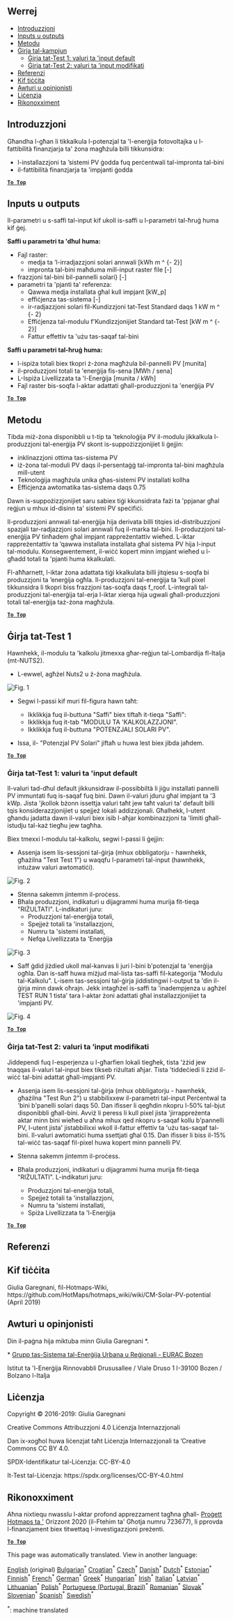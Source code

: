 <h2> Werrej </h2><ul><li> <a href="#introduction">Introduzzjoni</a> </li><li> <a href="#inputs-and-outputs">Inputs u outputs</a> </li><li> <a href="#method">Metodu</a> </li><li> <a href="#sample-run">Ġirja tal-kampjun</a> <ul><li> <a href="#test-run-1-default-input-values">Ġirja tat-Test 1: valuri ta &#39;input default</a> </li><li> <a href="#test-run-2-modified-input-values">Ġirja tat-Test 2: valuri ta ’input modifikati</a> </li></ul></li><li> <a href="#references">Referenzi</a> </li><li> <a href="#how-to-cite">Kif tiċċita</a> </li><li> <a href="#authors-and-reviewers">Awturi u opinjonisti</a> </li><li> <a href="#license">Liċenzja</a> </li><li> <a href="#acknowledgement">Rikonoxximent</a> </li></ul><h2> Introduzzjoni </h2><p> Għandha l-għan li tikkalkula l-potenzjal ta &#39;l-enerġija fotovoltajka u l-fattibilità finanzjarja ta&#39; żona magħżula billi tikkunsidra: </p><ul><li> l-installazzjoni ta ’sistemi PV ġodda fuq perċentwali tal-impronta tal-bini </li><li> il-fattibilità finanzjarja ta &#39;impjanti ġodda </li></ul><p><ins> <code><strong><a href="#table-of-contents">To Top</a></strong></code> </ins> </p><h2> Inputs u outputs </h2><p> Il-parametri u s-saffi tal-input kif ukoll is-saffi u l-parametri tal-ħruġ huma kif ġej. </p><p> <strong>Saffi u parametri ta &#39;dħul huma:</strong> </p><ul><li> Fajl raster: <ul><li> medja ta ’l-irradjazzjoni solari annwali [kWh m ^ {- 2}] </li><li> impronta tal-bini maħduma mill-input raster file [-] </li></ul></li><li> frazzjoni tal-bini bil-pannelli solari} [-] </li><li> parametri ta &#39;pjanti ta&#39; referenza: <ul><li> Qawwa medja installata għal kull impjant [kW_p] </li><li> effiċjenza tas-sistema [-] </li><li> ir-radjazzjoni solari fil-Kundizzjoni tat-Test Standard daqs 1 kW m ^ {- 2} </li><li> Effiċjenza tal-modulu f&#39;Kundizzjonijiet Standard tat-Test [kW m ^ {- 2}] </li><li> Fattur effettiv ta &#39;użu tas-saqaf tal-bini </li></ul></li></ul><p> <strong>Saffi u parametri tal-ħruġ huma:</strong> </p><ul><li> l-ispiża totali biex tkopri ż-żona magħżula bil-pannelli PV [munita] </li><li> il-produzzjoni totali ta &#39;enerġija fis-sena [MWh / sena] </li><li> L-Ispiża Livellizzata ta &#39;l-Enerġija [munita / kWh] </li><li> Fajl raster bis-soqfa l-aktar adattati għall-produzzjoni ta &#39;enerġija PV </li></ul><p><ins> <code><strong><a href="#table-of-contents">To Top</a></strong></code> </ins> </p><h2> Metodu </h2><p> Tibda miż-żona disponibbli u t-tip ta ’teknoloġija PV il-modulu jikkalkula l-produzzjoni tal-enerġija PV skont is-suppożizzjonijiet li ġejjin: </p><ul><li> inklinazzjoni ottima tas-sistema PV </li><li> iż-żona tal-moduli PV daqs il-persentaġġ tal-impronta tal-bini magħżula mill-utent </li><li> Teknoloġija magħżula unika għas-sistemi PV installati kollha </li><li> Effiċjenza awtomatika tas-sistema daqs 0.75 </li></ul><p> Dawn is-suppożizzjonijiet saru sabiex tiġi kkunsidrata fażi ta &#39;ppjanar għal reġjun u mhux id-disinn ta&#39; sistemi PV speċifiċi. </p><p> Il-produzzjoni annwali tal-enerġija hija derivata billi titqies id-distribuzzjoni spazjali tar-radjazzjoni solari annwali fuq il-marka tal-bini. Il-produzzjoni tal-enerġija PV tinħadem għal impjant rappreżentattiv wieħed. L-iktar rappreżentattiv ta ’qawwa installata installata għal sistema PV hija l-input tal-modulu. Konsegwentement, il-wiċċ kopert minn impjant wieħed u l-għadd totali ta &#39;pjanti huma kkalkulati. </p><p> Fl-aħħarnett, l-iktar żona adattata tiġi kkalkulata billi jitqiesu s-soqfa bi produzzjoni ta ’enerġija ogħla. Il-produzzjoni tal-enerġija ta &#39;kull pixel tikkunsidra li tkopri biss frazzjoni tas-soqfa daqs f_roof. L-integrali tal-produzzjoni tal-enerġija tal-erja l-iktar xierqa hija ugwali għall-produzzjoni totali tal-enerġija taż-żona magħżula. </p><p><ins> <code><strong><a href="#table-of-contents">To Top</a></strong></code> </ins> </p><h2> Ġirja tat-Test 1 </h2><p> Hawnhekk, il-modulu ta &#39;kalkolu jitmexxa għar-reġjun tal-Lombardija fl-Italja (mt-NUTS2). </p><ul><li> L-ewwel, agħżel Nuts2 u ż-żona magħżula. </li></ul><p><img alt="Fig. 1" src="https://github.com/HotMaps/hotmaps_wiki/blob/master/Images/cm_solar_PV/default_values_01.png" title="Agħżel reġjun"/></p><ul><li><p> Segwi l-passi kif muri fil-figura hawn taħt: </p><ul><li> Ikklikkja fuq il-buttuna &quot;Saffi&quot; biex tiftaħ it-tieqa &quot;Saffi&quot;: </li><li> Ikklikkja fuq it-tab &quot;MODULU TA &#39;KALKOLAZZJONI&quot;. </li><li> Ikklikkja fuq il-buttuna &quot;POTENZJALI SOLARI PV&quot;. </li></ul></li><li><p> Issa, il- &quot;Potenzjal PV Solari&quot; jiftaħ u huwa lest biex jibda jaħdem. </p></li></ul><p><ins> <code><strong><a href="#table-of-contents">To Top</a></strong></code> </ins> </p><h3> Ġirja tat-Test 1: valuri ta &#39;input default </h3><p> Il-valuri tad-dħul default jikkunsidraw il-possibbiltà li jiġu installati pannelli PV immuntati fuq is-saqaf fuq bini. Dawn il-valuri jduru għal impjant ta &#39;3 kWp. Jista &#39;jkollok bżonn issettja valuri taħt jew taħt valuri ta&#39; default billi tqis konsiderazzjonijiet u spejjeż lokali addizzjonali. Għalhekk, l-utent għandu jadatta dawn il-valuri biex isib l-aħjar kombinazzjoni ta &#39;limiti għall-istudju tal-każ tiegħu jew tagħha. </p><p> Biex tmexxi l-modulu tal-kalkolu, segwi l-passi li ġejjin: </p><ul><li> Assenja isem lis-sessjoni tal-ġirja (mhux obbligatorju - hawnhekk, għażilna &quot;Test Test 1&quot;) u waqqfu l-parametri tal-input (hawnhekk, intużaw valuri awtomatiċi). </li></ul><p><img alt="Fig. 2" src="https://github.com/HotMaps/hotmaps_wiki/blob/master/Images/cm_solar_PV/default_values_02.png" title="Ġirja tat-test 1 bil-valuri awtomatiċi"/></p><ul><li> Stenna sakemm jintemm il-proċess. </li><li> Bħala produzzjoni, indikaturi u dijagrammi huma murija fit-tieqa &quot;RIŻULTATI&quot;. L-indikaturi juru: <ul><li> Produzzjoni tal-enerġija totali, </li><li> Spejjeż totali ta &#39;installazzjoni, </li><li> Numru ta &#39;sistemi installati, </li><li> Nefqa Livellizzata ta &#39;Enerġija </li></ul></li></ul><p><img alt="Fig. 3" src="https://github.com/HotMaps/hotmaps_wiki/blob/master/Images/cm_solar_PV/default_values_03.png" title="Ġirja tat-test 1 tab Indikaturi"/></p><ul><li> Saff ġdid jiżdied ukoll mal-kanvas li juri l-bini b&#39;potenzjal ta &#39;enerġija ogħla. Dan is-saff huwa miżjud mal-lista tas-saffi fil-kategorija &quot;Modulu tal-Kalkolu&quot;. L-isem tas-sessjoni tal-ġirja jiddistingwi l-output ta &#39;din il-ġirja minn dawk oħrajn. Jekk intagħżel is-saffi ta &#39;inadempjenza u agħżel TEST RUN 1 tista&#39; tara l-aktar żoni adattati għal installazzjonijiet ta &#39;impjanti PV. </li></ul><p><img alt="Fig. 4" src="https://github.com/HotMaps/hotmaps_wiki/blob/master/Images/cm_solar_PV/default_values_03.png" title="Ġirja tat-test 1 Modulu tal-kalkolu tal-KREJK"/></p><p><ins> <code><strong><a href="#table-of-contents">To Top</a></strong></code> </ins> </p><h3> Ġirja tat-Test 2: valuri ta ’input modifikati </h3><p> Jiddependi fuq l-esperjenza u l-għarfien lokali tiegħek, tista &#39;żżid jew tnaqqas il-valuri tal-input biex tikseb riżultati aħjar. Tista &#39;tiddeċiedi li żżid il-wiċċ tal-bini adattat għall-impjanti PV. </p><ul><li><p> Assenja isem lis-sessjoni tal-ġirja (mhux obbligatorju - hawnhekk, għażilna &quot;Test Run 2&quot;) u stabbilixxew il-parametri tal-input Perċentwal ta &#39;bini b&#39;panelli solari daqs 50. Dan ifisser li qegħdin nkopru l-50% tal-bjut disponibbli għall-bini. Avviż li peress li kull pixel jista &#39;jirrappreżenta aktar minn bini wieħed u aħna mhux qed nkopru s-saqaf kollu b&#39;pannelli PV, l-utent jista&#39; jistabbilixxi wkoll il-fattur effettiv ta &#39;użu tas-saqaf tal-bini. Il-valuri awtomatiċi huma ssettjati għal 0.15. Dan ifisser li biss il-15% tal-wiċċ tas-saqaf fil-pixel huwa kopert minn pannelli PV. </p></li><li><p> Stenna sakemm jintemm il-proċess. </p></li><li><p> Bħala produzzjoni, indikaturi u dijagrammi huma murija fit-tieqa &quot;RIŻULTATI&quot;. L-indikaturi juru: </p><ul><li> Produzzjoni tal-enerġija totali, </li><li> Spejjeż totali ta &#39;installazzjoni, </li><li> Numru ta &#39;sistemi installati, </li><li> Spiża Livellizzata ta &#39;l-Enerġija </li></ul></li></ul><p><ins> <code><strong><a href="#table-of-contents">To Top</a></strong></code> </ins> </p><h2> Referenzi </h2><h2> Kif tiċċita </h2><p> Giulia Garegnani, fil-Hotmaps-Wiki, https://github.com/HotMaps/hotmaps_wiki/wiki/CM-Solar-PV-potential (April 2019) </p><h2> Awturi u opinjonisti </h2><p> Din il-paġna hija miktuba minn Giulia Garegnani *. </p><p> * <a href="http://www.eurac.edu/en/research/technologies/renewableenergy/researchfields/Pages/Energy-strategies-and-planning.aspx">Grupp tas-Sistema tal-Enerġija Urbana u Reġjonali - EURAC Bozen</a> </p><p> Istitut ta &#39;l-Enerġija Rinnovabbli Drususallee / Viale Druso 1 I-39100 Bozen / Bolzano l-Italja </p><h2> Liċenzja </h2><p> Copyright © 2016-2019: Giulia Garegnani </p><p> Creative Commons Attribuzzjoni 4.0 Liċenzja Internazzjonali </p><p> Dan ix-xogħol huwa liċenzjat taħt Liċenzja Internazzjonali ta ’Creative Commons CC BY 4.0. </p><p> SPDX-Identifikatur tal-Liċenzja: CC-BY-4.0 </p><p> It-Test tal-Liċenzja: https://spdx.org/licenses/CC-BY-4.0.html </p><h2> Rikonoxximent </h2><p> Aħna nixtiequ nwasslu l-aktar profond apprezzament tagħna għall- <a href="https://www.hotmaps-project.eu">Proġett Hotmaps ta &#39;</a> Orizzont 2020 (il-Ftehim ta&#39; Għotja numru 723677), li pprovda l-finanzjament biex titwettaq l-investigazzjoni preżenti. </p><p><ins> <code><strong><a href="#table-of-contents">To Top</a></strong></code> </ins> </p>

This page was automatically translated. View in another language:

[English](en-CM-Solar-thermal-and-PV-potential) (original) [Bulgarian](bg-CM-Solar-thermal-and-PV-potential)<sup>\*</sup> [Croatian](hr-CM-Solar-thermal-and-PV-potential)<sup>\*</sup> [Czech](cs-CM-Solar-thermal-and-PV-potential)<sup>\*</sup> [Danish](da-CM-Solar-thermal-and-PV-potential)<sup>\*</sup> [Dutch](nl-CM-Solar-thermal-and-PV-potential)<sup>\*</sup> [Estonian](et-CM-Solar-thermal-and-PV-potential)<sup>\*</sup> [Finnish](fi-CM-Solar-thermal-and-PV-potential)<sup>\*</sup> [French](fr-CM-Solar-thermal-and-PV-potential)<sup>\*</sup> [German](de-CM-Solar-thermal-and-PV-potential)<sup>\*</sup> [Greek](el-CM-Solar-thermal-and-PV-potential)<sup>\*</sup> [Hungarian](hu-CM-Solar-thermal-and-PV-potential)<sup>\*</sup> [Irish](ga-CM-Solar-thermal-and-PV-potential)<sup>\*</sup> [Italian](it-CM-Solar-thermal-and-PV-potential)<sup>\*</sup> [Latvian](lv-CM-Solar-thermal-and-PV-potential)<sup>\*</sup> [Lithuanian](lt-CM-Solar-thermal-and-PV-potential)<sup>\*</sup>  [Polish](pl-CM-Solar-thermal-and-PV-potential)<sup>\*</sup> [Portuguese (Portugal, Brazil)](pt-CM-Solar-thermal-and-PV-potential)<sup>\*</sup> [Romanian](ro-CM-Solar-thermal-and-PV-potential)<sup>\*</sup> [Slovak](sk-CM-Solar-thermal-and-PV-potential)<sup>\*</sup> [Slovenian](sl-CM-Solar-thermal-and-PV-potential)<sup>\*</sup> [Spanish](es-CM-Solar-thermal-and-PV-potential)<sup>\*</sup> [Swedish](sv-CM-Solar-thermal-and-PV-potential)<sup>\*</sup> 

<sup>\*</sup>: machine translated
